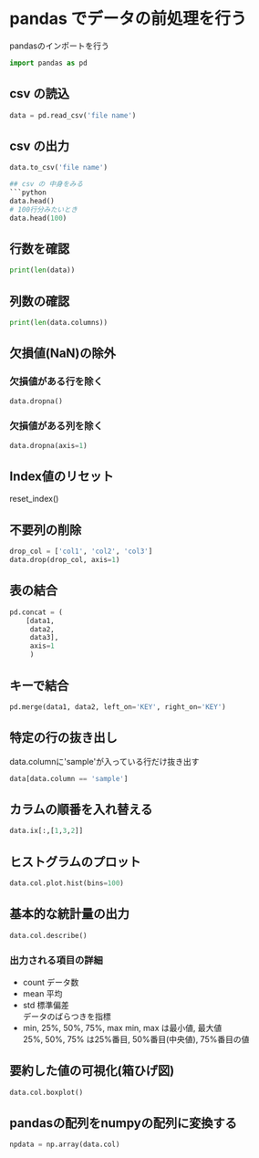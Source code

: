 # pandas でデータの前処理を行う

pandasのインポートを行う
```python
import pandas as pd
```

## csv の読込
```python
data = pd.read_csv('file name')
```

## csv の出力
```python
data.to_csv('file name')

## csv の 中身をみる
```python
data.head()
# 100行分みたいとき
data.head(100)
```
## 行数を確認
```python
print(len(data))
```
## 列数の確認
```python
print(len(data.columns))
```

## 欠損値(NaN)の除外
### 欠損値がある行を除く
```python
data.dropna()
```

### 欠損値がある列を除く
```python
data.dropna(axis=1)
```

## Index値のリセット
reset_index()

## 不要列の削除
```python
drop_col = ['col1', 'col2', 'col3']
data.drop(drop_col, axis=1)
```

## 表の結合
```python
pd.concat = (
    [data1,
     data2,
     data3],
     axis=1
     )
```

## キーで結合
```python
pd.merge(data1, data2, left_on='KEY', right_on='KEY')
```

## 特定の行の抜き出し
data.columnに'sample'が入っている行だけ抜き出す
```python
data[data.column == 'sample']
```

## カラムの順番を入れ替える
```python
data.ix[:,[1,3,2]]
```

## ヒストグラムのプロット
```python
data.col.plot.hist(bins=100)
```

## 基本的な統計量の出力
```python
data.col.describe()
```

### 出力される項目の詳細
* count
データ数
* mean
平均
* std
標準偏差  
データのばらつきを指標
* min, 25%, 50%, 75%, max
min, max は最小値, 最大値  
25%, 50%, 75% は25%番目, 50%番目(中央値), 75%番目の値

## 要約した値の可視化(箱ひげ図)
```python
data.col.boxplot()
```

## pandasの配列をnumpyの配列に変換する
```python
npdata = np.array(data.col)
```
